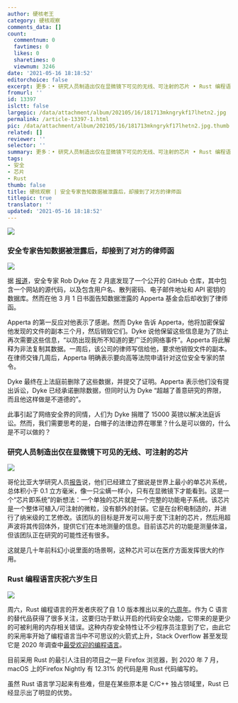```yaml
---
author: 硬核老王
category: 硬核观察
comments_data: []
count:
  commentnum: 0
  favtimes: 0
  likes: 0
  sharetimes: 0
  viewnum: 3246
date: '2021-05-16 18:18:52'
editorchoice: false
excerpt: 更多：• 研究人员制造出仅在显微镜下可见的无线、可注射的芯片 • Rust 编程语言庆祝六岁生日
fromurl: ''
id: 13397
islctt: false
largepic: /data/attachment/album/202105/16/181713mkngrykf17lhetn2.jpg
permalink: /article-13397-1.html
pic: /data/attachment/album/202105/16/181713mkngrykf17lhetn2.jpg.thumb.jpg
related: []
reviewer: ''
selector: ''
summary: 更多：• 研究人员制造出仅在显微镜下可见的无线、可注射的芯片 • Rust 编程语言庆祝六岁生日
tags:
- 安全
- 芯片
- Rust
thumb: false
title: 硬核观察 | 安全专家告知数据被泄露后，却接到了对方的律师函
titlepic: true
translator: ''
updated: '2021-05-16 18:18:52'
---
```


![](/data/attachment/album/202105/16/181713mkngrykf17lhetn2.jpg)


### 安全专家告知数据被泄露后，却接到了对方的律师函


![](/data/attachment/album/202105/16/181745hm47vk9ww1fy1wfy.jpg)


据 [报道](https://www.theregister.com/2021/05/14/apperta_rob_dyke_disclosure_brouhaha/)，安全专家 Rob Dyke 在 2 月底发现了一个公开的 GitHub 仓库，其中包含一个网站的源代码，以及包含用户名、散列密码、电子邮件地址和 API 密钥的数据库。然而在他 3 月 1 日书面告知数据泄露的 Apperta 基金会后却收到了律师函。


Apperta 的第一反应对他表示了感谢。然而 Dyke 告诉 Apperta，他将加密保留他发现的文件的副本三个月，然后销毁它们。Dyke 说他保留这些信息是为了防止再次需要这些信息，“以防出现我所不知道的更广泛的网络事件”。Apperta 将此解释为非法复制其数据。一周后，该公司的律师写信给他，要求他销毁文件的副本。在律师交锋几周后，Apperta 明确表示要向高等法院申请针对这位安全专家的禁令。


Dyke 最终在上法庭前删除了这些数据，并提交了证明。Apperta 表示他们没有提出诉讼，Dyke 已经承诺删除数据，但同时认为 Dyke “超越了善意研究的界限，而且他这样做是不道德的”。


此事引起了网络安全界的同情，人们为 Dyke 捐赠了 15000 英镑以解决法庭诉讼。然而，我们需要思考的是，白帽子的法律边界在哪里？什么是可以做的，什么是不可以做的？


### 研究人员制造出仅在显微镜下可见的无线、可注射的芯片


![](/data/attachment/album/202105/16/181725vzjn6bsfjbbfjrjr.jpg)


哥伦比亚大学研究人员[报告](https://www.engineering.columbia.edu/press-releases/shepard-injectable-chips-monitor-body-processes)说，他们已经建立了据说是世界上最小的单芯片系统，总体积小于 0.1 立方毫米，像一只尘螨一样小，只有在显微镜下才能看到。这是一个“芯片即系统”的新想法：一个单独的芯片就是一个完整的功能电子系统。该芯片是一个整体可植入/可注射的微粒，没有额外的封装。它是在台积电制造的，并进行了纳米级的工艺修改。该团队的目标是开发可以用于皮下注射的芯片，然后用超声波将其传回体外，提供它们在本地测量的信息。目前该芯片的功能是测量体温，但该团队正在研究的可能性还有很多。


这就是几十年前科幻小说里面的场景啊，这种芯片可以在医疗方面发挥很大的作用。


### Rust 编程语言庆祝六岁生日


![](/data/attachment/album/202105/16/181802px8k1x3luhd81gda.jpg)


周六，Rust 编程语言的开发者庆祝了自 1.0 版本推出以来的[六周年](https://blog.rust-lang.org/2021/05/15/six-years-of-rust.html)。作为 C 语言的替代品获得了很多关注，这要归功于默认开启的代码安全功能，它带来的是更少的可被利用的内存相关错误。这种内存安全特性让不少程序员注意到了它，由此它的采用率开始了编程语言当中不可思议的火箭式上升，Stack Overflow 甚至发现它是 2020 年调查中[最受欢迎的编程语言](https://stackoverflow.blog/2020/06/05/why-the-developers-who-use-rust-love-it-so-much/)。


目前采用 Rust 的最引人注目的项目之一是 Firefox 浏览器，到 2020 年 7 月，macOS 上的Firefox Nightly 有 12.31% 的代码是用 Rust 代码编写的。


虽然 Rust 语言学习起来有些难，但是在某些原本是 C/C++ 独占领域里，Rust 已经显示出了明显的优势。